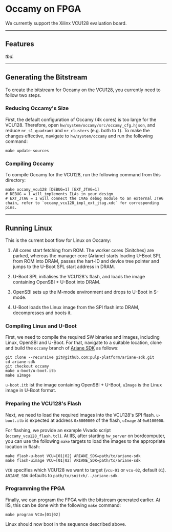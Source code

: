 # Occamy on FPGA

We currently support the Xilinx VCU128 evaluation board.


---

## Features

_tbd._


---

## Generating the Bitstream

To create the bitstream for Occamy on the VCU128, you currently need to follow two steps.


### Reducing Occamy's Size

First, the default configuration of Occamy (4k cores) is too large for the VCU128. Therefore, open `hw/system/occamy/src/occamy_cfg.hjson`, and reduce `nr_s1_quadrant` and `nr_clusters` (e.g. both to `1`). To make the changes effective, navigate to `hw/system/occamy` and run the following command:

```
make update-sources
```


### Compiling Occamy

To compile Occamy for the VCU128, run the following command from this directory:

```
make occamy_vcu128 [DEBUG=1] [EXT_JTAG=1]
# DEBUG = 1 will implements ILAs in your design
# EXT_JTAG = 1 will connect the CVA6 debug module to an external JTAG chain, refer to `occamy_vcu128_impl_ext_jtag.xdc` for corresponding pins.
```


---

## Running Linux

This is the current boot flow for Linux on Occamy:

1. All cores start fetching from ROM. The worker cores (Snitches) are parked, whereas the manager core (Ariane) starts loading U-Boot SPL from ROM into DRAM, passes the hart-ID and device tree pointer and jumps to the U-Boot SPL start address in DRAM.

2. U-Boot SPL initialises the VCU128's flash, and loads the image containing OpenSBI + U-Boot into DRAM.

3. OpenSBI sets up the M-mode environment and drops to U-Boot in S-mode.

4. U-Boot loads the Linux image from the SPI flash into DRAM, decompresses and boots it.

### Compiling Linux and U-Boot

First, we need to compile the required SW binaries and images, including Linux, OpenSBI and U-Boot. For that, navigate to a suitable location, clone and build the `occamy` branch of [Ariane SDK](https://github.com/pulp-platform/ariane-sdk/tree/occamy) as follows:

```
git clone --recursive git@github.com:pulp-platform/ariane-sdk.git
cd ariane-sdk
git checkout occamy
make u-boot/u-boot.itb
make uImage
```
`u-boot.itb` ist the image containing OpenSBI + U-Boot, `uImage` is the Linux image in U-Boot format.


### Preparing the VCU128's Flash

Next, we need to load the required images into the VCU128's SPI flash. `u-boot.itb` is expected at address `0x6000000` of the flash, `uImage` at `0x6100000`.

For flashing, we provide an example Vivado script (`occamy_vcu128_flash.tcl`). At IIS, after starting `hw_server` on bordcomputer, you can use the following `make` targets to load the images to the appropriate location in flash:

```
make flash-u-boot VCU=[01|02] ARIANE_SDK=path/to/ariane-sdk
make flash-uimage VCU=[01|02] ARIANE_SDK=path/to/ariane-sdk
```

`VCU` specifies which VCU128 we want to target (`vcu-01` or `vcu-02`, default `01`). `ARIANE_SDK` defaults to `path/to/snitch/../ariane-sdk`.


### Programming the FPGA

Finally, we can program the FPGA with the bitstream generated earlier. At IIS, this can be done with the following `make` command:

```
make program VCU=[01|02]
```

Linux should now boot in the sequence described above.
